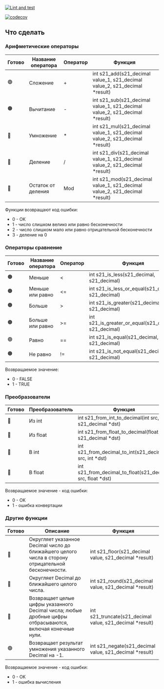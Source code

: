 [![Lint and test](https://github.com/ardithno/s21_decimal/actions/workflows/ci.yml/badge.svg?branch=main)](https://github.com/ardithno/s21_decimal/actions/workflows/ci.yml)

[![codecov](https://codecov.io/gh/ardithno/s21_decimal/branch/main/graph/badge.svg?token=ZTJOPYHXP5)](https://codecov.io/gh/ardithno/s21_decimal)

## Что сделать

### Арифметические операторы
| Готово | Название оператора | Оператор  | Функция |
| - | ------ | ------ |------------------------------------------------------------------------------------|
| 🟢 | Сложение | + | int s21_add(s21_decimal value_1, s21_decimal value_2, s21_decimal *result) |
| 🟠 | Вычитание | - | int s21_sub(s21_decimal value_1, s21_decimal value_2, s21_decimal *result) |
| 🔴 | Умножение | * | int s21_mul(s21_decimal value_1, s21_decimal value_2, s21_decimal *result) |
| 🔴 | Деление | / | int s21_div(s21_decimal value_1, s21_decimal value_2, s21_decimal *result) |
| 🔴 | Остаток от деления | Mod | int s21_mod(s21_decimal value_1, s21_decimal value_2, s21_decimal *result) |

Функции возвращают код ошибки:
- 0 - OK  
- 1 - число слишком велико или равно бесконечности
- 2 - число слишком мало или равно отрицательной бесконечности
- 3 - деление на 0

### Операторы сравнение
| Готово | Название оператора | Оператор  | Функция |
| - | ------ | ------ | ------ |
| 🟠 | Меньше  | < | int s21_is_less(s21_decimal, s21_decimal) |
| 🟠 | Меньше или равно | <= | int s21_is_less_or_equal(s21_decimal, s21_decimal) |
| 🟠 | Больше | \> |  int s21_is_greater(s21_decimal, s21_decimal) |
| 🟠 | Больше или равно | \>= | int s21_is_greater_or_equal(s21_decimal, s21_decimal) |
| 🟢 | Равно | == |  int s21_is_equal(s21_decimal, s21_decimal) |
| 🟠 | Не равно | != |  int s21_is_not_equal(s21_decimal, s21_decimal) |

Возвращаемое значение:
- 0 - FALSE
- 1 - TRUE

### Преобразователи 
| Готово | Преобразователь | Функция |
| - | ------ | ------ |
| 🔴 | Из int | int s21_from_int_to_decimal(int src, s21_decimal *dst) |
| 🔴 | Из float  | int s21_from_float_to_decimal(float src, s21_decimal *dst) |
| 🔴 | В int  | int s21_from_decimal_to_int(s21_decimal src, int *dst) |
| 🔴 | В float  | int s21_from_decimal_to_float(s21_decimal src, float *dst) |

Возвращаемое значение - код ошибки:
- 0 - OK
- 1 - ошибка конвертации

### Другие функции
| Готово | Описание | Функция |
| - | ------ |----------------------------------------------------------|
| 🔴 | Округляет указанное Decimal число до ближайшего целого числа в сторону отрицательной бесконечности. | int s21_floor(s21_decimal value, s21_decimal *result) |
| 🔴 | Округляет Decimal до ближайшего целого числа. | int s21_round(s21_decimal value, s21_decimal *result) |
| 🔴 | Возвращает целые цифры указанного Decimal числа; любые дробные цифры отбрасываются, включая конечные нули. | int s21_truncate(s21_decimal value, s21_decimal *result) |
| 🟢 | Возвращает результат умножения указанного Decimal на -1. | int s21_negate(s21_decimal value, s21_decimal *result) |

Возвращаемое значение - код ошибки:
- 0 - OK
- 1 - ошибка вычисления
